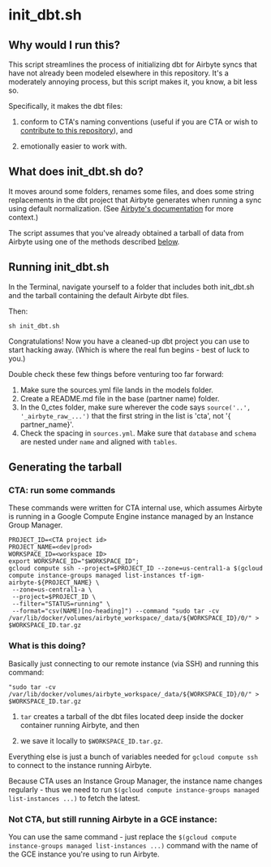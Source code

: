 # init_dbt.sh

## Why would I run this?

This script streamlines the process of initializing dbt for Airbyte syncs that have not already been modeled elsewhere in this repository. It's a moderately annoying process, but this script makes it, you know, a bit less so.

Specifically, it makes the dbt files:

1) conform to CTA's naming conventions (useful if you are CTA or wish to [contribute to this repository](https://github.com/community-tech-alliance/dbt-cta/blob/main/CONTRIBUTING.md)), and

2) emotionally easier to work with.

## What does init_dbt.sh do?

It moves around some folders, renames some files, and does some string replacements in the dbt project that Airbyte generates when running a sync using default normalization. (See [Airbyte's documentation](https://docs.airbyte.com/operator-guides/transformation-and-normalization/transformations-with-dbt/) for more context.)

The script assumes that you've already obtained a tarball of data from Airbyte using one of the methods described [below](#generating-the-tarball).

## Running init_dbt.sh

In the Terminal, navigate yourself to a folder that includes both init_dbt.sh and the tarball containing the default Airbyte dbt files.

Then:

```
sh init_dbt.sh
```

Congratulations! Now you have a cleaned-up dbt project you can use to start hacking away. (Which is where the real fun begins - best of luck to you.)

Double check these few things before venturing too far forward:
1. Make sure the sources.yml file lands in the models folder.
2. Create a README.md file in the base (partner name) folder.
3. In the 0_ctes folder, make sure wherever the code says `source('..', '_airbyte_raw_...')` that the first string in the list is 'cta', not '{​partner_name}'.
4. Check the spacing in `sources.yml`. Make sure that `database` and `schema` are nested under `name` and aligned with `tables`.

## Generating the tarball

### CTA: run some commands

These commands were written for CTA internal use, which assumes Airbyte is running in a Google Compute Engine instance managed by an Instance Group Manager.

```
PROJECT_ID=<CTA project id>
PROJECT_NAME=<dev|prod>
WORKSPACE_ID=<workspace ID>
export WORKSPACE_ID="$WORKSPACE_ID";
gcloud compute ssh --project=$PROJECT_ID --zone=us-central1-a $(gcloud compute instance-groups managed list-instances tf-igm-airbyte-${PROJECT_NAME} \
 --zone=us-central1-a \
 --project=$PROJECT_ID \
 --filter="STATUS=running" \
 --format="csv(NAME)[no-heading]") --command "sudo tar -cv /var/lib/docker/volumes/airbyte_workspace/_data/${WORKSPACE_ID}/0/" > $WORKSPACE_ID.tar.gz
```

### What is this doing?

Basically just connecting to our remote instance (via SSH) and running this command:

```"sudo tar -cv /var/lib/docker/volumes/airbyte_workspace/_data/${WORKSPACE_ID}/0/" > $WORKSPACE_ID.tar.gz```

1) `tar` creates a tarball of the dbt files located deep inside the docker container running Airbyte, and then 

2) we save it locally to `$WORKSPACE_ID.tar.gz`.

Everything else is just a bunch of variables needed for ```gcloud compute ssh``` to connect to the instance running Airbyte.

Because CTA uses an Instance Group Manager, the instance name changes regularly - thus we need to run ```$(gcloud compute instance-groups managed list-instances ...)``` to fetch the latest.

### Not CTA, but still running Airbyte in a GCE instance:

You can use the same command - just replace the ```$(gcloud compute instance-groups managed list-instances ...)``` command with the name of the GCE instance you're using to run Airbyte.
